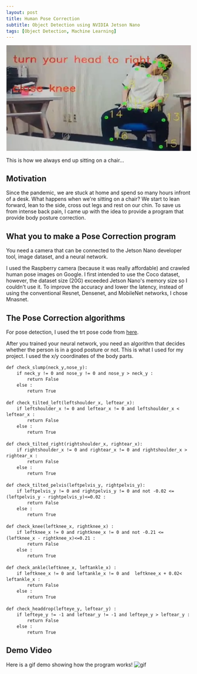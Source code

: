 ```yaml
---
layout: post
title: Human Pose Correction
subtitle: Object Detection using NVIDIA Jetson Nano
tags: [Object Detection, Machine Learning]
---
```


![Photo](/assets/img/pc1.png)

This is how we always end up sitting on a chair...

## Motivation 

Since the pandemic, we are stuck at home and spend so many hours infront of a desk. What happens when we're sitting on a chair? We start to lean forward, lean to the side, cross out legs and rest on our chin. To save us from intense back pain, I came up with the idea to provide a program that provide body posture correction. 

## What you to make a Pose Correction program

You need a camera that can be connected to the Jetson Nano developer tool, image dataset, and a neural network.

I used the Raspberry camera (because it was really affordable) and crawled human pose images on Google. I first intended to use the Coco dataset, however, the dataset size (20G) exceeded Jetson Nano's memory size so I couldn't use it.
To improve the accuracy and lower the latency, instead of using the conventional Resnet, Densenet, and MobileNet networks, I chose Mnasnet.

## The Pose Correction algorithms

For pose detection, I used the trt pose code from [here](https://github.com/NVIDIA-AI-IOT/trt_pose).

After you trained your neural network, you need an algorithm that decides whether the person is in a good posture or not.
This is what I used for my project. I used the x/y coordinates of the body parts.

~~~
def check_slump(neck_y,nose_y):
    if neck_y != 0 and nose_y != 0 and nose_y > neck_y :
        return False
    else :
        return True

def check_tilted_left(leftshoulder_x, leftear_x):
    if leftshoulder_x != 0 and leftear_x != 0 and leftshoulder_x < leftear_x :
        return False
    else :
        return True

def check_tilted_right(rightshoulder_x, rightear_x):
    if rightshoulder_x != 0 and rightear_x != 0 and rightshoulder_x > rightear_x :
        return False
    else :
        return True

def check_tilted_pelvis(leftpelvis_y, rightpelvis_y):
    if leftpelvis_y != 0 and rightpelvis_y != 0 and not -0.02 <=(leftpelvis_y - rightpelvis_y)<=0.02 : 
        return False
    else :
        return True

def check_knee(leftknee_x, rightknee_x) :
    if leftknee_x != 0 and rightknee_x != 0 and not -0.21 <= (leftknee_x - rightknee_x)<=0.21 :
        return False
    else :
        return True

def check_ankle(leftknee_x, leftankle_x) :
    if leftknee_x != 0 and leftankle_x != 0 and  leftknee_x + 0.02< leftankle_x :
        return False
    else :
        return True

def check_headdrop(lefteye_y, leftear_y) :
    if lefteye_y != -1 and leftear_y != -1 and lefteye_y > leftear_y :
        return False
    else :
        return True
~~~

## Demo Video

Here is a gif demo showing how the program works!
![gif](/assets/img/pc_SparkVideo.gif)





